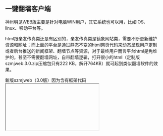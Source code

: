 ## 一键翻墙客户端

神州明见WEB版主要是针对电脑WIN用户，其它系统也可以用，比如IOS、linux、移动平台等。

html跟亲友传真类还是有区别的，亲友传真类是镜象网站类，需要不断更新维护资源和网址；而上面的平台是通过静态不变的html网页代码来动态呈现用户定制或者后台推送的新闻框架、翻墙节点等资源，对于最终用户而言平台html是免维护的，甚至不需要翻墙网址，自带翻墙逻辑，打开很小的html（定制版szmjweb.3.0.zip压缩包只有222 KB，解开764KB）就可起到类似翻墙软件的效果。

新版szmjweb（3.0版）因为含有框架代码<iframe>，需要支持此代码的新浏览器才能够显示。新版szmjweb（3.0版）翻墙功能做了优化，并且增加了用二维码小助手定制的接口。如果是作为本地网页使用或者在http网站下部署，就只需要使用index.html一个文件和sw.js，index.html可以改名。詳細使用方式請看压缩包裡的說明https://github.com/szmj0/update/blob/main/extras/SZZD_PC/%E7%A5%9E%E5%B7%9E%E6%98%8E%E8%A7%81web%E7%89%88%E4%BD%BF%E7%94%A8%E8%AF%B4%E6%98%8E_v20230321.rar

资源目录 UxfPa （如：http://www.szzd.org/UxfPa ）下载到的是随机化处理在线防封锁PWA版本，带使用说明，以后如果新的出来会同步更新。如果是在https网站下部署，需要把三个文件都上传到根目录或子目录，但不能改名。

新版szmjweb（3.0版）下载的网址:

https://j.mp/szmjweb

注：后台已经更新，增加了一键翻墙客户端数字目录12，指向新版szmjweb（3.0版）打包下载。

如：http://www.szzd.org/12

#### 示例：视频播放器真相内容定制
  
请用自由门无界破网打开查看二维码小助手【3-2】广传平台 的示例。定制步骤如下：
  
1、下载一键翻墙客户端（ https://github.com/szmj0/update/blob/main/extras/SZZD_PC/szmjweb.3.0.zip ）即WEB版（广传平台）定制版，
  sha512: 3FE01FB0133568F08B5AA1C41056625C714E1E71773ABF1176934E23F5FE320358212C1844914E4FCD1172911AE9C46803296FE6A802DF5C2AA5A754E6DA81BE  szmjweb.3.0.zip
  ，启用对content.json的支持
用记事本打开index.html，把  < img src="" id="c" rel="">  替换为  < img src="" id="c" rel=";;;content.json"> 

2、需要把多线路播放数据支持的player.html解压（ https://github.com/szmj0/update/blob/main/extras/SZZD_PC/Player3.0_0814.rar ）、demo.json（ https://github.com/szmj0/update/blob/main/extras/SZZD_PC/demo.json ）及相关媒体文件放入content.json所指定的目录才行，Player.html也可以独立下载使用。content.json内容修改为包含Player.html的位置，如：
jsonpCallback([
    {
        "title": "样例",
        "css": "background:linear-gradient
(#566AC9,#0A38C2); color:#FFF;",
        "list": [
            {"title": "Player", "url": 
"book_html/Player.html"}        ]
    }
]);
  如content.json包含明慧html电子书和播放内容等自定义两栏的一个示例：
https://github.com/szmj0/szmj0.github.io/blob/main/content.json

如果不想要content.json文件想单独传递包括自定义内容的index.html一个文件也是可以的，只是没有sw.js辅助显示安装到桌面或安装APP的提示。方法是：
在记事本中打开index.html查找到<div id="custom"></div>预留定制代码段，custom是定制的意思。在其中插入自定义内置json内容但不包括识别content.json特有的首尾本地跨域读取标记即：
jsonpCallback();

插入上面content.json示例只包含自定义内置json内容（含网页播放器）的完整代码段：
<div id="custom">
{
    "b_data": [{
        "title": "Html电子书",
        "css": "background:linear-gradient(#b3b8cc,#6179c0); color:#FFF;",
            
        "list": [
        {  "title": "九评共产党", "url": "https://fohao.github.io/book_html/9ping.html" },
            {
                "title": "风雨天地行",
                "url": "https://fohao.github.io/book_html/fytdx.html"              
            },
            {
                "title": "你我有缘画册",
                "url": "https://fohao.github.io/book_html/huace.html"              
            },
            {
                "title": "解体党文化",
                "url": "https://fohao.github.io/book_html/jtdwh.html"              
            },
            {
                "title": "江泽民其人",
                "url": "https://fohao.github.io/book_html/jzmqr.html"              
            },
            {
                "title": "“死刑犯”撑不起中国器官移植市场上的蘑菇云",
                "url": "https://fohao.github.io/book_html/murder.html"              
            },
            {
                "title": "世纪伪案 惊天骗局",
                "url": "https://fohao.github.io/book_html/pj.html"              
            },
            {
                "title": "退党手册",
                "url": "https://fohao.github.io/book_html/tdsc.html"              
            },
            {
                "title": "共产主义的终极目的",
                "url": "https://fohao.github.io/book_html/zjmd.html"              
            }        
            ]
                },
                {
                    "title": "定制影音",
                    "css": "background:linear-gradient(#b3b8cc,#6179c0); color:#FFF;",
                    "url": "/13769",
                    "list": [
                        {"title":"为什么会有人类（webm格式）", "vid": "media-0"},
                        {"title":"新唐人亚太台", "vid": "media-1"},
                        {"title":"新唐人美东台", "vid": "media-2"}
                    ]
                }
            ],
    "media": [
                {
                    "title": "为什么会有人类",
                    "type": "webm",
                    "file": "https://gitlab.com/tui590285/vdjiangfa/-/raw/master/public/jiangfa.webm"
                },
                {
                    "title": "新唐人亚太台",
                    "type": "m3u8",
                    "list": ["/9T1GF.m3u8","/d2ZFx.m3u8"]
                },
                {
                    "title": "新唐人美东台",
                    "type": "m3u8",
                    "list": ["/o4dPg.m3u8","/ZZ7iJ.m3u8"]
                }
            ]
}
</div>
示例中的github上的明慧html电子书，需要通过二维码助手github_htm接口获取到上传过电子书的github域名替换：
http://www.szzd.org/v.php?api=geturl.github_htm&action=text
这样添加后只适合本机破网测试效果使用，如果需要发送给世人的，测试好后需要通过二维码助手base64两次加密所添加的代码段。

3、demo.json的内容可以是相对于player.html所在目录的本地媒体文件，也可以是网络媒体文件，支持m3u8 流媒体、mp4等，在电脑和手机的 Chrome 测了可以在 player 里播放。
 
注：

（1）添加m3u8的demo.json示例，请破网测试：
  
[code]
  jsonpCallback([
    {
        "title": "新唐人美东频道",
        "file": [
            "http://www.szzd.org/static/0xAcdFDf02fbU/SLcUB/ANohBXhBUZ/xAUbR/wTRBgUDZlUBvUOIKj.m3u8"
        ]
    }
]);[/code]
  
  
其中播放链接生成方法是先用二维码小助手破网获取泛域名如上（*.chna.ml），再破网获取具体的新唐人直播频道如美东频道等，命令参数为：
*替代为任意字符的泛域名/v.php?id=ntdmd&action=text

（2）添加自定义播放链接的demo.json示例，请破网测试：
网址结尾不是 “.m3u8”也可能是 m3u8 格式，m3u8 格式的要把 http 改为 Http，也就是自定义。
  
jsonpCallback([     {         "title": "新唐人中国频道",         "file": [             "Http://sfdcgf3.chna.ml/Gh5fG",             "Http://sfdcgf3.chna.ml/PxKWd",                 "Http://sfdcgf3.chna.ml/YtaWK"               ]     } ]);

如果知道海外正义媒体网络发布公开的播放链接，可以用此播放器隐藏真实的播放址及后缀特征来实现自定义真相播放。比如上面获取新唐人中国频道直播神州明见代理资源目录的命令参数示例（请破网查看）：
  
http://www.szzd.org/v.php?api=getid&url=http://cnhls.ntdtv.com/cn/live150/playlist.m3u8
得到页面ID Gh5fG
  
http://www.szzd.org/v.php?api=getid&url=http://cnhls.ntdtv.com/cn/live400/playlist.m3u8
得到页面ID PxKWd
  
http://www.szzd.org/v.php?api=getid&url=http://cnhls.ntdtv.com/cn/live800/playlist.m3u8
得到页面ID YtaWK

4、独立使用Player.html的方法 
  请用自由门无界代理下载或查看效果： https://szmj0.github.io/book_html/Player.html 
  使用方法：
基于WEB定制第三版制作，可以在git官网上下载598 KB的Player3.0_0814.rar，解压后Player.html约1.2MB。
  
sha512：
E7F0BB2CD45FD39043CBCE1858C4F82A65A576AE39CCB8DBDA50F12B8746CA099BFCA47A4BADC3AAE6D0A65704EF54AD6ABAA47194CAC4FC86E68748262CB971  Player3.0_0814.rar
  
下载解压后可单独发给世人使用。
Player.html通过隐藏的WEB定制第三版代码加载墙外git官网上的播放列表，可能需要3－5秒左右（根据网络状况和机台情况而定），加载成功会在页面上显示后台维护的播放列表，如果不成功可以刷新或者换一个时间打开。iframe 现在没用了，加快了加载时间，对比之前采用iframe 可能节约一半以上的加载时间，更加稳定可靠。不需要手工写入翻墙域名，方便易用。
也可以直接推这个网页播放器的资源目录（页面ID） 13769 ，生成页面ID网址是：
https://raw.githubusercontent.com/szmj0/szmj0.github.io/main/book_html/Player.html?htm
注：?htm 是必须的，意思是代理后还原网页的效果。
即：可通过二维码助手用 13769 生成的域名网址或者短网址，如果需要查询点击量的可基于上述网址生成自定义页面ID，群发用途推荐用【1-3】。

如果有综合真相网页的需求，请参考基于WEB定制第三版的“畅游真相”定制方法：
 https://tiandixing.org/viewtopic.php?p=2130618#p2130618 神州明见官网发布“畅游真相”
  
返回首页： https://github.com/szmj0/Publish


